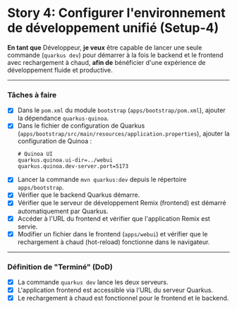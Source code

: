 # Story 4: Configurer l'environnement de développement unifié (Setup-4)

**En tant que** Développeur, **je veux** être capable de lancer une seule commande (`quarkus dev`) pour démarrer à la fois le backend et le frontend avec rechargement à chaud, **afin de** bénéficier d'une expérience de développement fluide et productive.

---

### Tâches à faire

- [x] Dans le `pom.xml` du module `bootstrap` (`apps/bootstrap/pom.xml`), ajouter la dépendance `quarkus-quinoa`.
- [x] Dans le fichier de configuration de Quarkus (`apps/bootstrap/src/main/resources/application.properties`), ajouter la configuration de Quinoa :
  ```properties
  # Quinoa UI
  quarkus.quinoa.ui-dir=../webui
  quarkus.quinoa.dev-server.port=5173
  ```
- [x] Lancer la commande `mvn quarkus:dev` depuis le répertoire `apps/bootstrap`.
- [x] Vérifier que le backend Quarkus démarre.
- [x] Vérifier que le serveur de développement Remix (frontend) est démarré automatiquement par Quarkus.
- [x] Accéder à l'URL du frontend et vérifier que l'application Remix est servie.
- [x] Modifier un fichier dans le frontend (`apps/webui`) et vérifier que le rechargement à chaud (hot-reload) fonctionne dans le navigateur.

---
### Définition de "Terminé" (DoD)

- [x] La commande `quarkus dev` lance les deux serveurs.
- [x] L'application frontend est accessible via l'URL du serveur Quarkus.
- [x] Le rechargement à chaud est fonctionnel pour le frontend et le backend. 